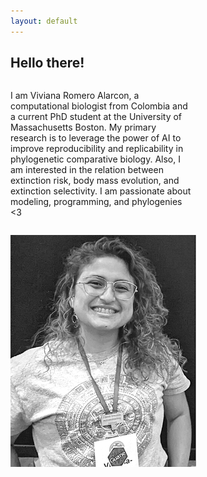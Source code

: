 ```yaml
---
layout: default
---
```


## Hello there!

<div style="display: flex;">
  <div style="flex: 60%; padding-right: 20px;">
 
I am Viviana Romero Alarcon, a computational biologist from Colombia and a current PhD student at the University of Massachusetts Boston. My primary research is to leverage the power of AI to improve reproducibility and replicability in phylogenetic comparative biology. Also, I am interested in the relation between extinction risk, body mass evolution, and extinction selectivity. I am passionate about modeling, programming, and phylogenies <3 


  </div>
  <div style="flex: 40%;">
  
  </div>
</div>

![Vra](/img/Picture1.png)
